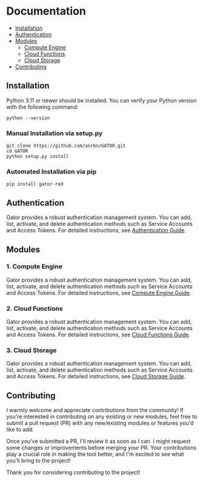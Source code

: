 
# Documentation

-   [Installation](https://github.com/anrbn/GATOR/docs/README.md#installation)
-   [Authentication](https://github.com/anrbn/GATOR/docs/README.md#authentication)
-   [Modules](https://github.com/anrbn/GATOR/docs/README.md#modules)
    -   [Compute Engine](https://github.com/anrbn/GATOR/docs/README.md#1-compute-engine)
    -   [Cloud Functions](https://github.com/anrbn/GATOR/docs/README.md#1-cloud-functions)
    -   [Cloud Storage](https://github.com/anrbn/GATOR/docs/README.md#1-cloud-storage)
-   [Contributing](https://github.com/anrbn/GATOR/docs/README.md#contributing)

## Installation

Python 3.11 or newer should be installed. You can verify your Python version with the following command:
```shell
python --version
```

### Manual Installation via setup.py

```shell
git clone https://github.com/anrbn/GATOR.git
cd GATOR
python setup.py install
```

### Automated Installation via pip

```shell
pip install gator-red
```

## Authentication

Gator provides a robust authentication management system. You can add, list, activate, and delete authentication methods such as Service Accounts and Access Tokens. For detailed instructions, see [Authentication Guide](https://github.com/anrbn/GATOR/docs/authentication.md).

## Modules

### 1. Compute Engine
Gator provides a robust authentication management system. You can add, list, activate, and delete authentication methods such as Service Accounts and Access Tokens. For detailed instructions, see [Compute Engine Guide](https://github.com/anrbn/GATOR/docs/modules/compute/computeengine.md).

### 2. Cloud Functions
Gator provides a robust authentication management system. You can add, list, activate, and delete authentication methods such as Service Accounts and Access Tokens. For detailed instructions, see [Cloud Functions Guide](https://github.com/anrbn/GATOR/docs/modules/compute/cloudfunctions.md).

### 3. Cloud Storage
Gator provides a robust authentication management system. You can add, list, activate, and delete authentication methods such as Service Accounts and Access Tokens. For detailed instructions, see [Cloud Storage Guide](https://github.com/anrbn/GATOR/docs/modules/compute/cloudstorage.md).

## Contributing

I warmly welcome and appreciate contributions from the community! If you're interested in contributing on any existing or new modules, feel free to submit a pull request (PR) with any new/existing modules or features you'd like to add.

Once you've submitted a PR, I'll review it as soon as I can. I might request some changes or improvements before merging your PR. Your contributions play a crucial role in making the tool better, and I'm excited to see what you'll bring to the project!

Thank you for considering contributing to the project!
